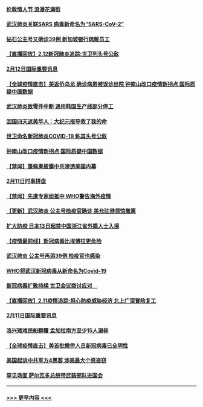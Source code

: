 #### [伦敦情人节 浪漫花满街](../pages/prog202/a102775786.md?t=02130702) 
#### [武汉肺炎关联SARS 病毒新命名为“SARS-CoV-2”](../pages/prog202/a102775719.md?t=02130702) 
#### [钻石公主号又确诊39例 新加坡银行疏散员工](../pages/prog202/a102775691.md?t=02130702) 
#### [【直播回放】2.12新冠肺炎追踪:世卫列头号公敌](../pages/prog202/a102775541.md?t=02130702) 
#### [2月12日国际重要讯息](../pages/prog202/a102775437.md?t=02130702) 
#### [【全球疫情直击】美返侨乌龙 确诊病患被误诊出院 钟南山改口疫情新拐点 国际质疑中国数据](../pages/prog202/a102775378.md?t=02130702) 
#### [武汉肺炎致零件中断 通用韩国生产线部分停工](../pages/prog202/a102775365.md?t=02130702) 
#### [回国四天返美华人：大纪元报导救了我的命](../pages/prog202/a102775342.md?t=02130702) 
#### [世卫命名新冠肺炎COVID-19 称其头号公敌](../pages/prog202/a102775196.md?t=02130702) 
#### [钟南山改口疫情新拐点 国际质疑中国数据](../pages/prog202/a102775178.md?t=02130702) 
#### [【禁闻】蓬佩奥披露中共渗透美国内幕](../pages/prog202/a102775129.md?t=02130702) 
#### [2月11日时事拼盘](../pages/prog202/a102775140.md?t=02130702) 
#### [【禁闻】先遣专家组抵中 WHO警告海外疫情](../pages/prog202/a102775112.md?t=02130702) 
#### [【更新】武汉肺炎 公主号检疫官确诊 美允驻港领馆撤离](../pages/prog202/a102770740.md?t=02130702) 
#### [扩大防疫 日本13日起禁中国浙江省外籍人士入境](../pages/prog202/a102775051.md?t=02130702) 
#### [【疫情最前线】新冠病毒比埃博拉更危险](../pages/prog202/a102775043.md?t=02130702) 
#### [武汉肺炎 公主号再添39例 检疫官也感染](../pages/prog202/a102775031.md?t=02130702) 
#### [WHO将武汉新冠病毒从新命名为Covid-19](../pages/prog202/a102774891.md?t=02130702) 
#### [新冠病毒扩散持续 世卫会议商讨应对　](../pages/prog202/a102774850.md?t=02130702) 
#### [【直播回放】2.11疫情追踪:担心防疫威胁经济 北上广深冒险复工](../pages/prog202/a102774741.md?t=02130702) 
#### [2月11日国际重要讯息](../pages/prog202/a102774621.md?t=02130702) 
#### [洛兴雅难民船翻覆 孟加拉南方至少15人溺毙](../pages/prog202/a102774586.md?t=02130702) 
#### [【全球疫情直击】美首批撤侨人员新冠病毒已全阴性](../pages/prog202/a102774523.md?t=02130702) 
#### [美国起诉中共军方4黑客 涉美最大个资盗窃](../pages/prog202/a102774508.md?t=02130702) 
#### [罕见场面  萨尔瓦多总统带武装部队进国会](../pages/prog202/a102774494.md?t=02130702) 

----
#### [ >>> 更早内容 <<< ](../indexes/prog202-earlier.md)
